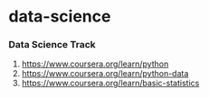 # data-science

### Data Science Track
1. https://www.coursera.org/learn/python
2. https://www.coursera.org/learn/python-data
3. https://www.coursera.org/learn/basic-statistics
